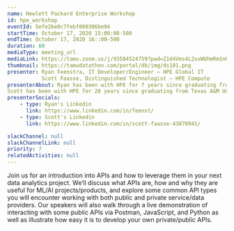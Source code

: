 ```yaml
---
name: Hewlett Packard Enterprise Workshop
id: hpe_workshop
eventId: 5efe2be0c7febf000306be94
startTime: October 17, 2020 15:00:00-500
endTime: October 17, 2020 16::00-500
duration: 60
mediaType: meeting_url
mediaLink: https://tamu.zoom.us/j/93584524759?pwd=Z1d4Vms4L2svWUhmRm1nQ2ZzNm1MUT09
thumbnail: https://tamudatathon.com/portal/db/img/ds101.png
presenter: Ryan Feenstra, IT Developer/Engineer – HPE Global IT 
           Scott Faasse, Distinguished Technologist – HPE Compute
presenterAbout: Ryan has been with HPE for 7 years since graduating from Chico State University. He is experienced with the use of APIs in mobile, web, and integration development.
Scott has been with HPE for 20 years since graduating from Texas A&M University (Class of 2000!). Early in his career, he was the lead BIOS developer for the world's most popular selling server. More recently, his primary role is serving as senior architect for server firmware, power, and performance management for HPE’s Compute Business.  
presenterSocials:
    - type: Ryan's Linkedin
      link: https://www.linkedin.com/in/feenst/
    - type: Scott's Linkedin
      link: https://www.linkedin.com/in/scott-faasse-43870941/

slackChannel: null
slackChannelLink: null
priority: 7
relatedActivities: null
---
```


Join us for an introduction into APIs and how to leverage them in your next data analytics project. We’ll discuss what APIs are, how and why they are useful for ML/AI projects/products, and explore some common API types you will encounter working with both public and private service/data providers. Our speakers will also walk through a live demonstration of interacting with some public APIs via Postman, JavaScript, and Python as well as illustrate how easy it is to develop your own private/public APIs.
